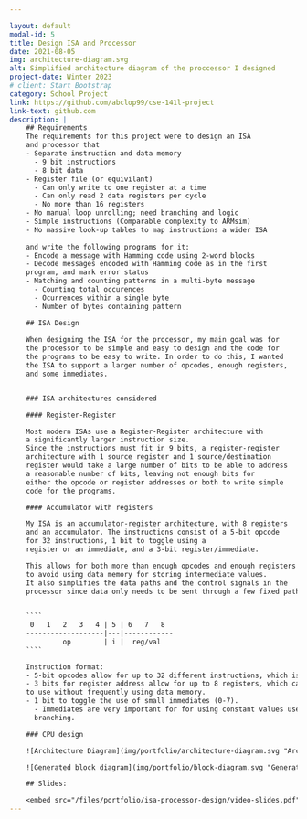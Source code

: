 ```yaml
---

layout: default
modal-id: 5
title: Design ISA and Processor
date: 2021-08-05
img: architecture-diagram.svg
alt: Simplified architecture diagram of the proccessor I designed
project-date: Winter 2023
# client: Start Bootstrap
category: School Project
link: https://github.com/abclop99/cse-141l-project
link-text: github.com
description: |
    ## Requirements
    The requirements for this project were to design an ISA
    and processor that
    - Separate instruction and data memory
      - 9 bit instructions
      - 8 bit data
    - Register file (or equivilant)
      - Can only write to one register at a time
      - Can only read 2 data registers per cycle
      - No more than 16 registers
    - No manual loop unrolling; need branching and logic
    - Simple instructions (Comparable complexity to ARMsim)
    - No massive look-up tables to map instructions a wider ISA
    
    and write the following programs for it:
    - Encode a message with Hamming code using 2-word blocks
    - Decode messages encoded with Hamming code as in the first
    program, and mark error status
    - Matching and counting patterns in a multi-byte message
      - Counting total occurences
      - Ocurrences within a single byte
      - Number of bytes containing pattern

    ## ISA Design
    
    When designing the ISA for the processor, my main goal was for
    the processor to be simple and easy to design and the code for
    the programs to be easy to write. In order to do this, I wanted
    the ISA to support a larger number of opcodes, enough registers,
    and some immediates. 


    ### ISA architectures considered

    #### Register-Register

    Most modern ISAs use a Register-Register architecture with
    a significantly larger instruction size.
    Since the instructions must fit in 9 bits, a register-register
    architecture with 1 source register and 1 source/destination
    register would take a large number of bits to be able to address
    a reasonable number of bits, leaving not enough bits for
    either the opcode or register addresses or both to write simple
    code for the programs.

    #### Accumulator with registers

    My ISA is an accumulator-register architecture, with 8 registers
    and an accumulator. The instructions consist of a 5-bit opcode
    for 32 instructions, 1 bit to toggle using a
    register or an immediate, and a 3-bit register/immediate.

    This allows for both more than enough opcodes and enough registers
    to avoid using data memory for storing intermediate values.
    It also simplifies the data paths and the control signals in the
    processor since data only needs to be sent through a few fixed paths.
    

    ````
     0   1   2   3   4 | 5 | 6   7   8
    -------------------|---|------------
             op        | i |  reg/val
    ````

    Instruction format:
    - 5-bit opcodes allow for up to 32 different instructions, which is more than enough
    - 3 bits for register address allow for up to 8 registers, which can be limiting, but is enough
    to use without frequently using data memory.
    - 1 bit to toggle the use of small immediates (0-7).
      - Immediates are very important for for using constant values used in many things including
      branching.

    ### CPU design

    ![Architecture Diagram](img/portfolio/architecture-diagram.svg "Architecture diagram for my processor design")

    ![Generated block diagram](img/portfolio/block-diagram.svg "Generated block diagram of my processor design")

    ## Slides:

    <embed src="/files/portfolio/isa-processor-design/video-slides.pdf" type="application/pdf" style="width:100%; height: 50rem; max-height: 90%;">
---
```

